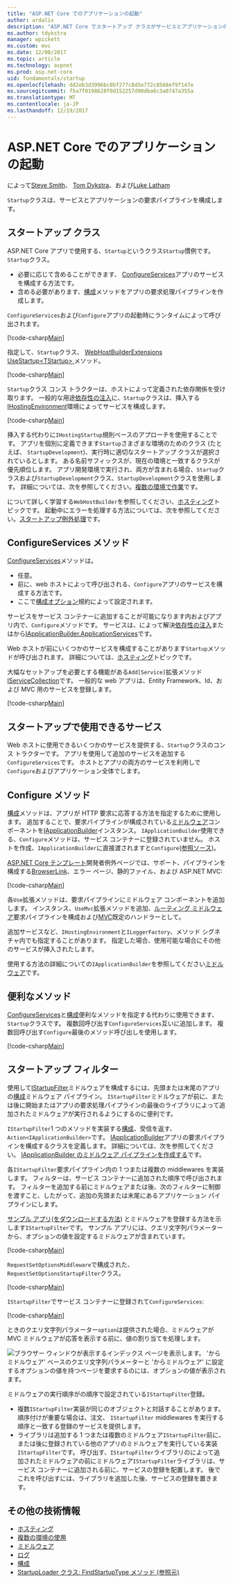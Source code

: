 ```yaml
---
title: "ASP.NET Core でのアプリケーションの起動"
author: ardalis
description: "ASP.NET Core でスタートアップ クラスがサービスとアプリケーションの要求パイプラインを構成する方法を検出します。"
ms.author: tdykstra
manager: wpickett
ms.custom: mvc
ms.date: 12/08/2017
ms.topic: article
ms.technology: aspnet
ms.prod: asp.net-core
uid: fundamentals/startup
ms.openlocfilehash: dd2eb3d3996bc0bf277c8d5e772c8568ef9f147e
ms.sourcegitcommit: f5a7f0198628f0d152257d90dba6c3a0747a355a
ms.translationtype: MT
ms.contentlocale: ja-JP
ms.lasthandoff: 12/19/2017
---
```

# <a name="application-startup-in-aspnet-core"></a>ASP.NET Core でのアプリケーションの起動

によって[Steve Smith](https://ardalis.com)、 [Tom Dykstra](https://github.com/tdykstra)、および[Luke Latham](https://github.com/guardrex)

`Startup`クラスは、サービスとアプリケーションの要求パイプラインを構成します。

## <a name="the-startup-class"></a>スタートアップ クラス

ASP.NET Core アプリで使用する、`Startup`というクラス`Startup`慣例です。 `Startup`クラス。

* 必要に応じて含めることができます、 [ConfigureServices](/dotnet/api/microsoft.aspnetcore.hosting.startupbase.configureservices)アプリのサービスを構成する方法です。
* 含める必要があります、[構成](/dotnet/api/microsoft.aspnetcore.hosting.startupbase.configure)メソッドをアプリの要求処理パイプラインを作成します。

`ConfigureServices`および`Configure`アプリの起動時にランタイムによって呼び出されます。

[!code-csharp[Main](startup/snapshot_sample/Startup1.cs)]

指定して、`Startup`クラス、 [WebHostBuilderExtensions](/dotnet/api/Microsoft.AspNetCore.Hosting.WebHostBuilderExtensions) [UseStartup&lt;TStartup&gt; ](/dotnet/api/microsoft.aspnetcore.hosting.webhostbuilderextensions.usestartup#Microsoft_AspNetCore_Hosting_WebHostBuilderExtensions_UseStartup__1_Microsoft_AspNetCore_Hosting_IWebHostBuilder_)メソッド。

[!code-csharp[Main](../common/samples/WebApplication1DotNetCore2.0App/Program.cs?name=snippet_Main&highlight=10)]

`Startup`クラス コンス トラクターは、ホストによって定義された依存関係を受け取ります。 一般的な用途[依存性の注入](xref:fundamentals/dependency-injection)に、`Startup`クラスは、挿入する[IHostingEnvironment](/dotnet/api/Microsoft.AspNetCore.Hosting.IHostingEnvironment)環境によってサービスを構成します。

[!code-csharp[Main](startup/snapshot_sample/Startup2.cs)]

挿入する代わりに`IHostingStartup`規則ベースのアプローチを使用することです。 アプリを個別に定義できます`Startup`さまざまな環境のためのクラス (たとえば、 `StartupDevelopment`)、実行時に適切なスタートアップ クラスが選択されているとします。 ある名前サフィックスが、現在の環境と一致するクラスが優先順位します。 アプリ開発環境で実行され、両方が含まれる場合、`Startup`クラスおよび`StartupDevelopment`クラス、`StartupDevelopment`クラスを使用します。 詳細については、次を参照してください。[複数の環境で作業](xref:fundamentals/environments#startup-conventions)です。

について詳しく学習する`WebHostBuilder`を参照してください、[ホスティング](xref:fundamentals/hosting)トピックです。 起動中にエラーを処理する方法については、次を参照してください。[スタートアップ例外処理](xref:fundamentals/error-handling#startup-exception-handling)です。

## <a name="the-configureservices-method"></a>ConfigureServices メソッド

[ConfigureServices](/dotnet/api/microsoft.aspnetcore.hosting.startupbase.configureservices)メソッドは。

* 任意。
* 前に、web ホストによって呼び出される、`Configure`アプリのサービスを構成する方法です。
* ここで[構成オプション](xref:fundamentals/configuration/index)規約によって設定されます。

サービスをサービス コンテナーに追加することが可能になります内およびアプリ内で、`Configure`メソッドです。 サービスは、によって解決[依存性の注入](xref:fundamentals/dependency-injection)またはから[IApplicationBuilder.ApplicationServices](/dotnet/api/microsoft.aspnetcore.builder.iapplicationbuilder.applicationservices)です。

Web ホストが前にいくつかのサービスを構成することがあります`Startup`メソッドが呼び出されます。 詳細については、[ホスティング](xref:fundamentals/hosting)トピックです。 

大幅なセットアップを必要とする機能がある`Add[Service]`拡張メソッド[IServiceCollection](/dotnet/api/Microsoft.Extensions.DependencyInjection.IServiceCollection)です。 一般的な web アプリは、Entity Framework、Id、および MVC 用のサービスを登録します。

[!code-csharp[Main](../common/samples/WebApplication1/Startup.cs?highlight=4,7,11&start=40&end=55)]

## <a name="services-available-in-startup"></a>スタートアップで使用できるサービス

Web ホストに使用できるいくつかのサービスを提供する、`Startup`クラスのコンス トラクターです。 アプリを使用して追加のサービスを追加する`ConfigureServices`です。 ホストとアプリの両方のサービスを利用しで`Configure`およびアプリケーション全体でします。

## <a name="the-configure-method"></a>Configure メソッド

[構成](/dotnet/api/microsoft.aspnetcore.hosting.startupbase.configure)メソッドは、アプリが HTTP 要求に応答する方法を指定するために使用します。 追加することで、要求パイプラインが構成されている[ミドルウェア](xref:fundamentals/middleware)コンポーネントを[IApplicationBuilder](/dotnet/api/microsoft.aspnetcore.builder.iapplicationbuilder)インスタンス。 `IApplicationBuilder`使用できる、`Configure`メソッドは、サービス コンテナーに登録されていません。 ホストを作成、`IApplicationBuilder`に直接渡されますと`Configure`([参照ソース](https://github.com/aspnet/Hosting/blob/release/2.0.0/src/Microsoft.AspNetCore.Hosting/Internal/WebHost.cs#L179-L192))。

[ASP.NET Core テンプレート](/dotnet/core/tools/dotnet-new)開発者例外ページでは、サポート、パイプラインを構成する[BrowserLink](http://vswebessentials.com/features/browserlink)、エラー ページ、静的ファイル、および ASP.NET MVC:

[!code-csharp[Main](../common/samples/WebApplication1DotNetCore2.0App/Startup.cs?range=28-48&highlight=5,6,10,13,15)]

各`Use`拡張メソッドは、要求パイプラインにミドルウェア コンポーネントを追加します。 インスタンス、`UseMvc`拡張メソッドを追加、[ルーティング ミドルウェア](xref:fundamentals/routing)要求パイプラインを構成および[MVC](xref:mvc/overview)既定のハンドラーとして。

追加サービスなど、`IHostingEnvironment`と`ILoggerFactory`、メソッド シグネチャ内でも指定することがあります。 指定した場合、使用可能な場合にその他のサービスが挿入されたします。

使用する方法の詳細についての`IApplicationBuilder`を参照してください[ミドルウェア](xref:fundamentals/middleware)です。

## <a name="convenience-methods"></a>便利なメソッド

[ConfigureServices](/dotnet/api/microsoft.aspnetcore.hosting.iwebhostbuilder.configureservices)と[構成](/dotnet/api/microsoft.aspnetcore.hosting.webhostbuilderextensions.configure)便利なメソッドを指定する代わりに使用できます、`Startup`クラスです。 複数回呼び出す`ConfigureServices`互いに追加します。 複数回呼び出す`Configure`最後のメソッド呼び出しを使用します。

[!code-csharp[Main](startup/snapshot_sample/Program.cs?highlight=16,20)]

## <a name="startup-filters"></a>スタートアップ フィルター

使用して[IStartupFilter](/dotnet/api/microsoft.aspnetcore.hosting.istartupfilter)ミドルウェアを構成するには、先頭または末尾のアプリの[構成](#the-configure-method)ミドルウェア パイプライン。 `IStartupFilter`ミドルウェアが前に、または後に開始またはアプリの要求処理パイプラインの最後のライブラリによって追加されたミドルウェアが実行されるようにするのに便利です。

`IStartupFilter`1 つのメソッドを実装する[構成](/dotnet/api/microsoft.aspnetcore.hosting.istartupfilter.configure)、受信を返す、`Action<IApplicationBuilder>`です。 [IApplicationBuilder](/dotnet/api/microsoft.aspnetcore.builder.iapplicationbuilder)アプリの要求パイプラインを構成するクラスを定義します。 詳細については、次を参照してください。 [IApplicationBuilder のミドルウェア パイプラインを作成する](xref:fundamentals/middleware#creating-a-middleware-pipeline-with-iapplicationbuilder)です。

各`IStartupFilter`要求パイプライン内の 1 つまたは複数の middlewares を実装します。 フィルターは、サービス コンテナーに追加された順序で呼び出されます。 フィルターを追加する前にミドルウェアまたは後、次のフィルターに制御を渡すこと、したがって、追加の先頭または末尾にあるアプリケーション パイプラインにします。

[サンプル アプリ](https://github.com/aspnet/Docs/tree/master/aspnetcore/fundamentals/startup/sample/)([をダウンロードする方法](xref:tutorials/index#how-to-download-a-sample)) とミドルウェアを登録する方法を示します`IStartupFilter`です。 サンプル アプリには、クエリ文字列パラメーターから、オプションの値を設定するミドルウェアが含まれています。

[!code-csharp[Main](startup/sample/RequestSetOptionsMiddleware.cs?name=snippet1)]

`RequestSetOptionsMiddleware`で構成された、`RequestSetOptionsStartupFilter`クラス。

[!code-csharp[Main](startup/sample/RequestSetOptionsStartupFilter.cs?name=snippet1&highlight=7)]

`IStartupFilter`でサービス コンテナーに登録されて`ConfigureServices`:

[!code-csharp[Main](startup/sample/Startup.cs?name=snippet1&highlight=3)]

ときのクエリ文字列パラメーター`option`は提供された場合、ミドルウェアが MVC ミドルウェアが応答を表示する前に、値の割り当てを処理します。

![ブラウザー ウィンドウが表示するインデックス ページを表示します。 'からミドルウェア' ベースのクエリ文字列パラメーターと 'からミドルウェア' に設定するオプションの値を持つページを要求するのには、オプションの値が表示されます。](startup/_static/index.png)

ミドルウェアの実行順序がの順序で設定されている`IStartupFilter`登録。

* 複数`IStartupFilter`実装が同じのオブジェクトと対話することがあります。 順序付けが重要な場合は、注文、 `IStartupFilter` middlewares を実行する順序と一致する登録のサービスを提供します。
* ライブラリは追加する 1 つまたは複数のミドルウェア`IStartupFilter`前に、または後に登録されている他のアプリのミドルウェアを実行している実装`IStartupFilter`です。 呼び出す、`IStartupFilter`ライブラリのによって追加されたミドルウェアの前にミドルウェア`IStartupFilter`ライブラリは、サービス コンテナーに追加される前に、サービスの登録を配置します。 後でこれを呼び出すには、ライブラリを追加した後、サービスの登録を置きます。

## <a name="additional-resources"></a>その他の技術情報

* [ホスティング](xref:fundamentals/hosting)
* [複数の環境の使用](xref:fundamentals/environments)
* [ミドルウェア](xref:fundamentals/middleware)
* [ログ](xref:fundamentals/logging/index)
* [構成](xref:fundamentals/configuration/index)
* [StartupLoader クラス: FindStartupType メソッド (参照元)](https://github.com/aspnet/Hosting/blob/rel/2.0.0/src/Microsoft.AspNetCore.Hosting/Internal/StartupLoader.cs#L66-L116)
